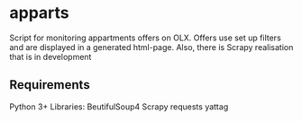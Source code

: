 # apparts
Script for monitoring appartments offers on OLX. Offers use set up filters and are displayed in a generated html-page. Also, there is Scrapy realisation that is in development

## Requirements
Python 3+
Libraries:
BeutifulSoup4
Scrapy
requests
yattag
